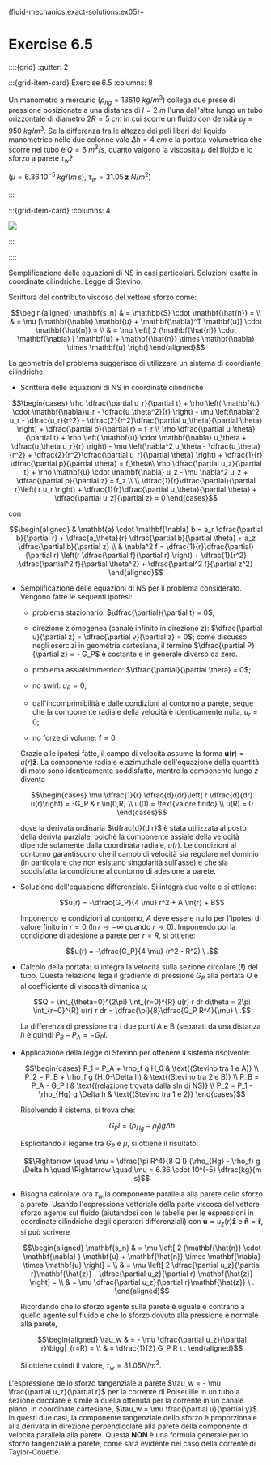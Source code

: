 (fluid-mechanics:exact-solutions:ex05)=
# Exercise 6.5

::::{grid}
:gutter: 2

:::{grid-item-card} Exercise 6.5
:columns: 8

Un manometro a mercurio ($\rho_{hg} = 13610 \  kg/m^3$)
collega due prese di pressione posizionate a una distanza di $l = 2 \ 
m$ l'una dall'altra lungo un tubo orizzontale di diametro $2R = 5 \ cm$
 in cui scorre un fluido con densità $\rho_{f} = 950 \
kg/m^3$. Se la differenza fra le altezze dei peli liberi del 
liquido manometrico nelle due colonne
vale $\Delta h = 4 \ cm$ e la portata volumetrica che scorre nel tubo è 
$Q= 6\ m^3/s$,
quanto valgono la viscosità $\mu$ del fluido e lo sforzo a parete
$\tau_w$?

($\mu = 6.36\,10^{-5} \ kg/(m\, s)$,
$\tau_w = 31.05\, \mathbf{z}\ N/m^2$)

:::

:::{grid-item-card}
:columns: 4

![](../../fig/slnEsatte-poiseuille.png)

:::

::::

Semplificazione delle equazioni di NS in casi particolari. Soluzioni
esatte in coordinate cilindriche. Legge di Stevino.

Scrittura del contributo viscoso del vettore sforzo come:

$$\begin{aligned}
  \mathbf{s_n} & = \mathbb{S} \cdot \mathbf{\hat{n}} = \\
           & = \mu [\mathbf{\nabla} \mathbf{u} + \mathbf{\nabla}^T \mathbf{u}] \cdot \mathbf{\hat{n}} = \\
           & = \mu \left[ 2 (\mathbf{\hat{n}} \cdot \mathbf{\nabla} ) \mathbf{u} + \mathbf{\hat{n}} \times \mathbf{\nabla} \times \mathbf{u}  \right]
\end{aligned}$$

La geometria del problema suggerisce di utilizzare un sistema di
coordiante cilindriche.

-   Scrittura delle equazioni di NS in coordinate cilindriche

   $$\begin{cases}
    \rho \dfrac{\partial u_r}{\partial t}
    + \rho \left( \mathbf{u} \cdot \mathbf{\nabla}u_r - \dfrac{u_\theta^2}{r} \right)
    - \mu \left(\nabla^2 u_r 
       - \dfrac{u_r}{r^2} 
       - \dfrac{2}{r^2}\dfrac{\partial u_\theta}{\partial \theta} \right)  
       + \dfrac{\partial p}{\partial r} = f_r \\
    \rho \dfrac{\partial u_\theta}{\partial t}
    + \rho \left( \mathbf{u} \cdot \mathbf{\nabla} u_\theta + \dfrac{u_\theta u_r}{r} \right)
    - \mu \left(\nabla^2 u_\theta 
       - \dfrac{u_\theta}{r^2} 
       + \dfrac{2}{r^2}\dfrac{\partial u_r}{\partial \theta}  \right) 
    + \dfrac{1}{r} \dfrac{\partial p}{\partial \theta} = f_\theta\\
    \rho \dfrac{\partial u_z}{\partial t}
    + \rho \mathbf{u} \cdot \mathbf{\nabla} u_z
    - \mu \nabla^2 u_z
    + \dfrac{\partial p}{\partial z} = f_z \\ \\
    \dfrac{1}{r}\dfrac{\partial}{\partial r}\left( r u_r \right) 
    + \dfrac{1}{r}\dfrac{\partial u_\theta}{\partial \theta} 
    + \dfrac{\partial u_z}{\partial z} = 0
   \end{cases}$$

   con

   $$\begin{aligned}
      & \mathbf{a} \cdot \mathbf{\nabla} b = a_r \dfrac{\partial b}{\partial r} 
         + \dfrac{a_\theta}{r} \dfrac{\partial b}{\partial \theta}  
         + a_z \dfrac{\partial b}{\partial z} \\
      & \nabla^2 f = \dfrac{1}{r}\dfrac{\partial}{\partial r}
                          \left(r \dfrac{\partial f}{\partial r} \right) +
                   \dfrac{1}{r^2} \dfrac{\partial^2 f}{\partial \theta^2} + 
                   \dfrac{\partial^2 f}{\partial z^2} 
      \end{aligned}$$

-   Semplificazione delle equazioni di NS per il problema considerato.
    Vengono fatte le sequenti ipotesi:

    -   problema stazionario: $\dfrac{\partial}{\partial t} = 0$;

    -   direzione z omogenea (canale infinito in direzione z):
        $\dfrac{\partial u}{\partial z} = \dfrac{\partial v}{\partial z} = 0$;
        come discusso negli esercizi in geometria cartesiana, il termine
        $\dfrac{\partial P}{\partial z} = - G_P$ è costante e in
        generale diverso da zero.

    -   problema assialsimmetrico:
        $\dfrac{\partial}{\partial \theta} = 0$;

    -   no swirl: $u_{\theta} = 0$;

    -   dall'incomprimibilità e dalle condizioni al contorno a parete,
        segue che la componente radiale della velocità è identicamente
        nulla, $u_r = 0$;

    -   no forze di volume: $\mathbf{f} = 0$.

    Grazie alle ipotesi fatte, il campo di velocità assume la forma
    $\mathbf{u}(\mathbf{r}) = u(r) \mathbf{\hat{z}}$. La componente radiale e
    azimuthale dell'equazione della quantità di moto sono identicamente
    soddisfatte, mentre la componente lungo $z$ diventa

    $$\begin{cases}
         \mu \dfrac{1}{r} \dfrac{d}{dr}\left( r \dfrac{d}{dr} u(r)\right) = -G_P & r \in[0,R] \\
        u(0) = \text{valore finito}  \\ u(R) = 0
      \end{cases}$$

      dove la derivata ordinaria $\dfrac{d}{d r}$ è stata
    utilizzata al posto della derivta parziale, poichè la componente
    assiale della velocità dipende solamente dalla coordinata radiale,
    $u(r)$. Le condizioni al contorno garantiscono che il campo di
    velocità sia regolare nel dominio (in particolare che non esistano
    singolarità sull'asse) e che sia soddisfatta la condizione al
    contorno di adesione a parete.

-   Soluzione dell'equazione differenziale. Si integra due volte e si
    ottiene: 

    $$u(r) = -\dfrac{G_P}{4 \mu} r^2 + A \ln{r} + B$$ 

    Imponendo
    le condizioni al contorno, $A$ deve essere nullo per l'ipotesi di
    valore finito in $r=0$ ($\ln r \rightarrow -\infty$ quando
    $r \rightarrow 0$). Imponendo poi la condizione di adesione a parete
    per $r=R$, si ottiene:

    $$u(r) = -\dfrac{G_P}{4 \mu} (r^2 - R^2) \ .$$

-   Calcolo della portata: si integra la velocità sulla sezione
    circolare (**!**) del tubo. Questa relazione lega il gradiente di
    pressione $G_P$ alla portata $Q$ e al coefficiente di viscosità
    dimanica $\mu$,

    $$Q = \int_{\theta=0}^{2\pi} \int_{r=0}^{R} u(r) r dr d\theta = 
      2\pi \int_{r=0}^{R} u(r) r dr =
      \dfrac{\pi}{8}\dfrac{G_P R^4}{\mu} \ .$$

    La differenza di pressione tra i due punti A e B (separati da una
    distanza $l$) è quindi $P_B - P_A = -G_P l$.

-   Applicazione della legge di Stevino per ottenere il sistema
    risolvente:

    $$\begin{cases}
      P_1 = P_A + \rho_f g H_0 & \text{(Stevino tra 1 e A)} \\
      P_2 = P_B + \rho_f g (H_0-\Delta h) & \text{(Stevino tra 2 e B)} \\
      P_B = P_A - G_P l & \text{(relazione trovata dalla sln di NS)} \\
      P_2 = P_1 - \rho_{Hg} g \Delta h & \text{(Stevino tra 1 e 2)}
    \end{cases}$$

    Risolvendo il sistema, si trova che:

    $$G_P l = (\rho_{Hg} - \rho_f) g \Delta h$$

    Esplicitando il legame tra $G_P$ e $\mu$, si ottiene il risultato:

    $$\Rightarrow \quad \mu = \dfrac{\pi R^4}{8 Q l} (\rho_{Hg} - \rho_f) g \Delta h \quad \Rightarrow \quad \mu = 6.36 \cdot 10^{-5} \dfrac{kg}{m s}$$

-   Bisogna calcolare ora $\tau_w$,la componente parallela alla parete
    dello sforzo a parete. Usando l'espressione vettoriale della parte
    viscosa del vettore sforzo agente sul fluido (aiutandosi con le
    tabelle per le espressioni in coordinate cilindriche degli operatori
    differenziali) con $\mathbf{u} = u_z(r)\mathbf{\hat{z}}$ e
    $\mathbf{\hat{n}} = \mathbf{\hat{r}}$, si può scrivere

    $$\begin{aligned}
       \mathbf{s_n} & = \mu \left[ 2 (\mathbf{\hat{n}} \cdot \mathbf{\nabla} ) \mathbf{u} + \mathbf{\hat{n}} \times \mathbf{\nabla} \times \mathbf{u}  \right] = \\
                & = \mu \left[ 2 \dfrac{\partial u_z}{\partial r}\mathbf{\hat{z}} - \dfrac{\partial u_z}{\partial r} \mathbf{\hat{z}} \right] = \\
                & = \mu \dfrac{\partial u_z}{\partial r}\mathbf{\hat{z}} \ .
    \end{aligned}$$ 

    Ricordando che lo sforzo agente sulla parete è
    uguale e contrario a quello agente sul fluido e che lo sforzo dovuto
    alla pressione è normale alla parete,

    $$\begin{aligned}
       \tau_w & = - \mu \dfrac{\partial u_z}{\partial r}\bigg|_{r=R} = \\
              & = \dfrac{1}{2} G_P R \ .
    \end{aligned}$$ 

    Si ottiene quindi il valore, $\tau_w = 31.05 N/m^2$.

L'espressione dello sforzo tangenziale a parete
$\tau_w = - \mu \frac{\partial u_z}{\partial r}$ per la corrente di
Poiseuille in un tubo a sezione circolare è simile a quella ottenuta per
la corrente in un canale piano, in coordinate cartesiane,
$\tau_w = \mu \frac{\partial u}{\partial y}$. In questi due casi, la
componente tangenziale dello sforzo è proporzionale alla derivata in
direzione perpendicolare alla parete della componente di velocità
parallela alla parete. Questa **NON** è una formula generale per lo
sforzo tangenziale a parete, come sarà evidente nel caso della corrente
di Taylor-Couette.
